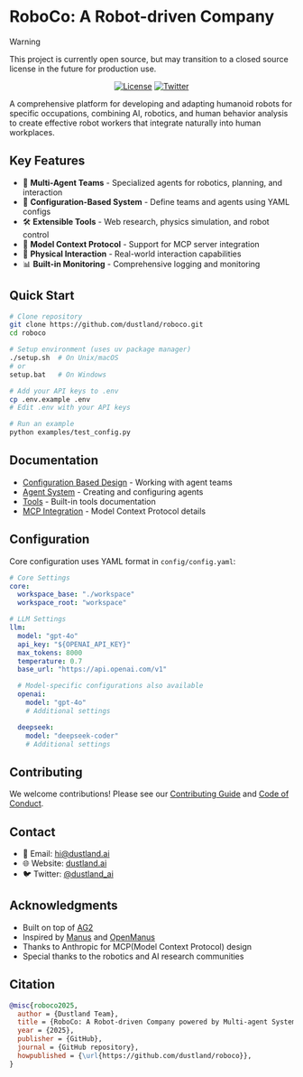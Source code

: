 # RoboCo: A Robot-driven Company

> [!Warning]
> This project is currently open source, but may transition to a closed source license in the future for production use.

<p align="center">
  <a href="LICENSE"><img src="https://img.shields.io/badge/License-MIT-blue.svg" alt="License"></a>
  <a href="https://x.com/dustland_ai"><img src="https://img.shields.io/badge/Twitter-@dustland__ai-blue?logo=twitter" alt="Twitter"></a>
</p>

A comprehensive platform for developing and adapting humanoid robots for specific occupations, combining AI, robotics, and human behavior analysis to create effective robot workers that integrate naturally into human workplaces.

## Key Features

- 🤖 **Multi-Agent Teams** - Specialized agents for robotics, planning, and interaction
- 🔧 **Configuration-Based System** - Define teams and agents using YAML configs
- 🛠️ **Extensible Tools** - Web research, physics simulation, and robot control
- 🔌 **Model Context Protocol** - Support for MCP server integration
- 🔄 **Physical Interaction** - Real-world interaction capabilities
- 📊 **Built-in Monitoring** - Comprehensive logging and monitoring

## Quick Start

```bash
# Clone repository
git clone https://github.com/dustland/roboco.git
cd roboco

# Setup environment (uses uv package manager)
./setup.sh  # On Unix/macOS
# or
setup.bat   # On Windows

# Add your API keys to .env
cp .env.example .env
# Edit .env with your API keys

# Run an example
python examples/test_config.py
```

## Documentation

- [Configuration Based Design](docs/config_based_design.md) - Working with agent teams
- [Agent System](docs/agent.md) - Creating and configuring agents
- [Tools](docs/tools.md) - Built-in tools documentation
- [MCP Integration](docs/mcp.md) - Model Context Protocol details

## Configuration

Core configuration uses YAML format in `config/config.yaml`:

```yaml
# Core Settings
core:
  workspace_base: "./workspace"
  workspace_root: "workspace"

# LLM Settings
llm:
  model: "gpt-4o"
  api_key: "${OPENAI_API_KEY}"
  max_tokens: 8000
  temperature: 0.7
  base_url: "https://api.openai.com/v1"

  # Model-specific configurations also available
  openai:
    model: "gpt-4o"
    # Additional settings

  deepseek:
    model: "deepseek-coder"
    # Additional settings
```

## Contributing

We welcome contributions! Please see our [Contributing Guide](CONTRIBUTING.md) and [Code of Conduct](CODE_OF_CONDUCT.md).

## Contact

- 📧 Email: hi@dustland.ai
- 🌐 Website: [dustland.ai](https://dustland.ai)
- 🐦 Twitter: [@dustland_ai](https://twitter.com/dustland_ai)

## Acknowledgments

- Built on top of [AG2](https://github.com/ag2ai/ag2)
- Inspired by [Manus](https://manus.im/) and [OpenManus](https://github.com/mannaandpoem/OpenManus/)
- Thanks to Anthropic for MCP(Model Context Protocol) design
- Special thanks to the robotics and AI research communities

## Citation

```bibtex
@misc{roboco2025,
  author = {Dustland Team},
  title = {RoboCo: A Robot-driven Company powered by Multi-agent System},
  year = {2025},
  publisher = {GitHub},
  journal = {GitHub repository},
  howpublished = {\url{https://github.com/dustland/roboco}},
}
```
